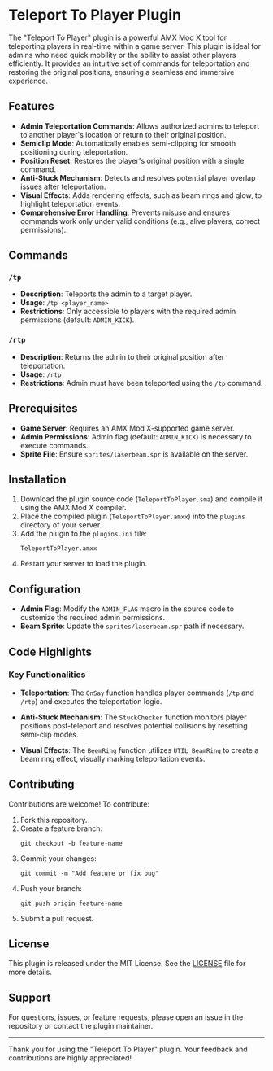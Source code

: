 # Teleport To Player Plugin

The "Teleport To Player" plugin is a powerful AMX Mod X tool for teleporting players in real-time within a game server. This plugin is ideal for admins who need quick mobility or the ability to assist other players efficiently. It provides an intuitive set of commands for teleportation and restoring the original positions, ensuring a seamless and immersive experience.

## Features

- **Admin Teleportation Commands**: Allows authorized admins to teleport to another player's location or return to their original position.
- **Semiclip Mode**: Automatically enables semi-clipping for smooth positioning during teleportation.
- **Position Reset**: Restores the player's original position with a single command.
- **Anti-Stuck Mechanism**: Detects and resolves potential player overlap issues after teleportation.
- **Visual Effects**: Adds rendering effects, such as beam rings and glow, to highlight teleportation events.
- **Comprehensive Error Handling**: Prevents misuse and ensures commands work only under valid conditions (e.g., alive players, correct permissions).

## Commands

### `/tp`
- **Description**: Teleports the admin to a target player.
- **Usage**: `/tp <player_name>`
- **Restrictions**: Only accessible to players with the required admin permissions (default: `ADMIN_KICK`).

### `/rtp`
- **Description**: Returns the admin to their original position after teleportation.
- **Usage**: `/rtp`
- **Restrictions**: Admin must have been teleported using the `/tp` command.

## Prerequisites

- **Game Server**: Requires an AMX Mod X-supported game server.
- **Admin Permissions**: Admin flag (default: `ADMIN_KICK`) is necessary to execute commands.
- **Sprite File**: Ensure `sprites/laserbeam.spr` is available on the server.

## Installation

1. Download the plugin source code (`TeleportToPlayer.sma`) and compile it using the AMX Mod X compiler.
2. Place the compiled plugin (`TeleportToPlayer.amxx`) into the `plugins` directory of your server.
3. Add the plugin to the `plugins.ini` file:
   ```
   TeleportToPlayer.amxx
   ```
4. Restart your server to load the plugin.

## Configuration

- **Admin Flag**: Modify the `ADMIN_FLAG` macro in the source code to customize the required admin permissions.
- **Beam Sprite**: Update the `sprites/laserbeam.spr` path if necessary.

## Code Highlights

### Key Functionalities

- **Teleportation**:
  The `OnSay` function handles player commands (`/tp` and `/rtp`) and executes the teleportation logic.

- **Anti-Stuck Mechanism**:
  The `StuckChecker` function monitors player positions post-teleport and resolves potential collisions by resetting semi-clip modes.

- **Visual Effects**:
  The `BeemRing` function utilizes `UTIL_BeamRing` to create a beam ring effect, visually marking teleportation events.

## Contributing

Contributions are welcome! To contribute:

1. Fork this repository.
2. Create a feature branch:
   ```
   git checkout -b feature-name
   ```
3. Commit your changes:
   ```
   git commit -m "Add feature or fix bug"
   ```
4. Push your branch:
   ```
   git push origin feature-name
   ```
5. Submit a pull request.

## License

This plugin is released under the MIT License. See the [LICENSE](./LICENSE) file for more details.

## Support

For questions, issues, or feature requests, please open an issue in the repository or contact the plugin maintainer.

---

Thank you for using the "Teleport To Player" plugin. Your feedback and contributions are highly appreciated!

